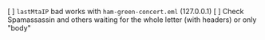 [ ] `lastMtaIP` bad works with `ham-green-concert.eml` (127.0.0.1)
[ ] Check Spamassassin and others waiting for the whole letter (with headers) or only "body"
